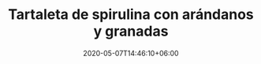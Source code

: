---
title: "Tartaleta de spirulina con arándanos y granadas"
date: 2020-05-07T14:46:10+06:00
description: "Tartaleta de spirulina con arándanos y granadas"
type: "recipe"
image: "images/recipes/spirulina-raw-cake.jpg"
cuisine: Crudivegana
suitableForDiet: VeganDiet
categories: postre
yield: 2 tartaletas
prepTime: 20
cookTime: 60
totalTime: 80
tags:
  - "spirulina"
  - "raw-cake"
ingredients:
- 150g anacardos remojados
- 6 dátiles remojados
- 1 cda spirulina en polvo
- 4 cdas puré de manzana 
- 1 zumo de limón
- 1 zumo de naranja
- 4 cdas aceite de coco
- 1/4 granada
- 10 arándanos
- Pizca de sal
directions:
- Remoja los anacardos y los dátiles al menos durante unas 8 horas. 
- Pasado este tiempo escurre y vierte en la jarra de la batidora/licuadora.
- Añade todos los demás ingredientes menos los arándanos y las granadas, y licúa hasta obtener una textura fina y homogénea.
- Vierte por partes iguales en moldes de silicona individuales o ramequines recubiertos de película transparente y recubre de arándanos y granadas.
- Pon en el congelador durante 4 horas y estará listo para servir.
tips:
---